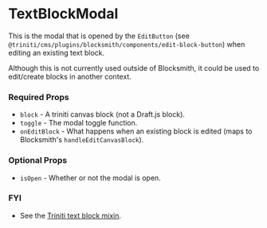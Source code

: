 # TextBlockModal

This is the modal that is opened by the `EditButton` (see `@triniti/cms/plugins/blocksmith/components/edit-block-button`) when editing an existing text block.

Although this is not currently used outside of Blocksmith, it could be used to edit/create blocks in another context.

### Required Props
+ `block`       - A triniti canvas block (not a Draft.js block).
+ `toggle`      - The modal toggle function.
+ `onEditBlock` - What happens when an existing block is edited (maps to Blocksmith's `handleEditCanvasBlock`).

### Optional Props
+ `isOpen`      - Whether or not the modal is open.

### FYI
+ See the [Triniti text block mixin](https://github.com/triniti/schemas/tree/master/schemas/triniti/canvas/mixin/text-block).
